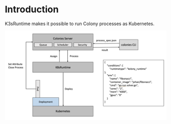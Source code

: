# Introduction
K3sRuntime makes it possible to run Colony processes as Kubernetes.

![K3sRuntime](docs/images/k3sruntime.png "K3sRuntime")
